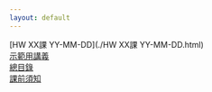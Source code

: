 ```yaml
---
layout: default
---
```


[HW XX課 YY-MM-DD](./HW XX課 YY-MM-DD.html)  
[示範用講義](./示範用講義.html)  
[總目錄](./總目錄.html)  
[課前須知](./課前須知.html)  
